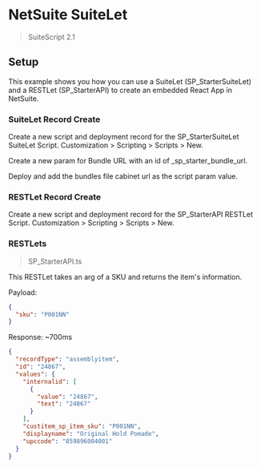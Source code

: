 # NetSuite SuiteLet

> SuiteScript 2.1

## Setup

This example shows you how you can use a SuiteLet (SP_StarterSuiteLet) and a RESTLet (SP_StarterAPI) to create an embedded React App in NetSuite.

### SuiteLet Record Create

Create a new script and deployment record for the SP_StarterSuiteLet SuiteLet Script. Customization > Scripting > Scripts > New.

Create a new param for Bundle URL with an id of \_sp_starter_bundle_url.

Deploy and add the bundles file cabinet url as the script param value.

### RESTLet Record Create

Create a new script and deployment record for the SP_StarterAPI RESTLet Script. Customization > Scripting > Scripts > New.

### RESTLets

> SP_StarterAPI.ts

This RESTLet takes an arg of a SKU and returns the item's information.

Payload:

```json
{
  "sku": "P001NN"
}
```

Response: ~700ms

```json
{
  "recordType": "assemblyitem",
  "id": "24867",
  "values": {
    "internalid": [
      {
        "value": "24867",
        "text": "24867"
      }
    ],
    "custitem_sp_item_sku": "P001NN",
    "displayname": "Original Hold Pomade",
    "upccode": "859896004001"
  }
}
```
